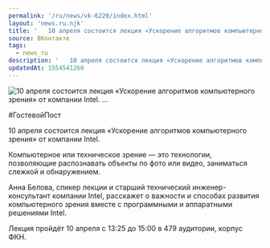```yaml
---
permalink: '/ru/news/vk-6220/index.html'
layout: 'news.ru.njk'
title: '   10 апреля состоится лекция «Ускорение алгоритмов компьютерного зрения» от компании Intel.   …'
source: ВКонтакте
tags:
  - news_ru
description: '   10 апреля состоится лекция «Ускорение алгоритмов компьютерного зрения» от компании Intel.   …'
updatedAt: 1554541260
---
```

![   10 апреля состоится лекция «Ускорение алгоритмов компьютерного зрения» от компании Intel.   …](https://sun9-22.userapi.com/impf/c845321/v845321304/1de9ce/g5XVkCb68sg.jpg?size=1280x853&quality=96&proxy=1&sign=e308b1b2da8d75b20b8a63b11cade544&c_uniq_tag=QBPQsvir-5bqgCcehDf-essr8lIkSqUPqDnzt8CaEgM&type=album)

#ГостевойПост

10 апреля состоится лекция «Ускорение алгоритмов компьютерного зрения» от компании Intel.

Компьютерное или техническое зрение — это технологии, позволяющие распознавать объекты по фото или видео, заниматься слежкой и обнаружением.

Анна Белова, спикер лекции и старший технический инженер-консультант компании Intel, расскажет о важности и способах развития компьютерного зрения вместе с программными и аппаратными решениями Intel.

Лекция пройдёт 10 апреля с 13:25 до 15:00 в 479 аудитории, корпус ФКН.
